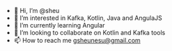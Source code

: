 - 👋 Hi, I’m @sheu
- 👀 I’m interested in Kafka, Kotlin, Java and AngulaJS
- 🌱 I’m currently learning Angular
- 💞️ I’m looking to collaborate on Kotlin and Kafka tools
- 📫 How to reach me gsheunesu@gmail.com

<!---
sheu/sheu is a ✨ special ✨ repository because its `README.md` (this file) appears on your GitHub profile.
You can click the Preview link to take a look at your changes.
--->

